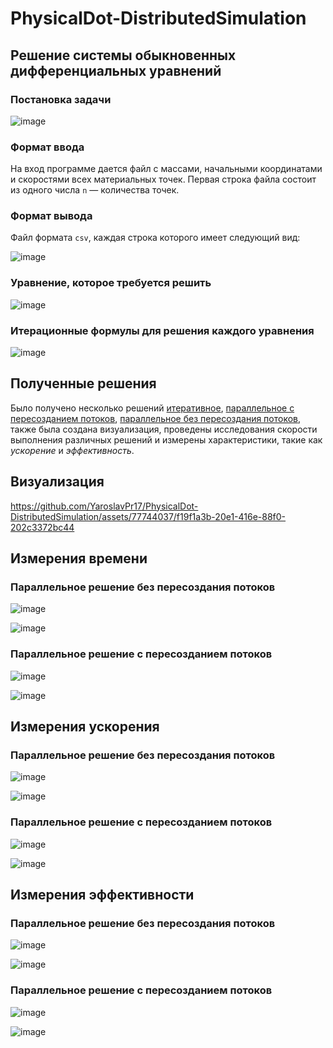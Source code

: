 # PhysicalDot-DistributedSimulation

## Решение системы обыкновенных дифференциальных уравнений

### Постановка задачи
![image](https://github.com/YaroslavPr17/PhysicalDot-DistributedSimulation/assets/77744037/7711db46-2ef8-431e-9d38-ad1adbc65757)

### Формат ввода
На вход программе дается файл с массами, начальными координатами и скоростями всех материальных точек.
Первая строка файла состоит из одного числа `n` — количества
точек.

### Формат вывода
Файл формата `csv`, каждая строка которого
имеет следующий вид:

![image](https://github.com/YaroslavPr17/PhysicalDot-DistributedSimulation/assets/77744037/d1b93fb2-2b00-448f-a67c-cf58889e1630)

### Уравнение, которое требуется решить

![image](https://github.com/YaroslavPr17/PhysicalDot-DistributedSimulation/assets/77744037/c16de5b9-e988-4198-9d4d-ca66b0135512)

### Итерационные формулы для решения каждого уравнения

![image](https://github.com/YaroslavPr17/PhysicalDot-DistributedSimulation/assets/77744037/1e7dbdd6-3643-4749-9a6e-a6e9e984105a)

## Полученные решения
Было получено несколько решений [итеративное](https://github.com/YaroslavPr17/PhysicalDot-DistributedSimulation/blob/development/src/single_thread.c), [параллельное с пересозданием потоков](https://github.com/YaroslavPr17/PhysicalDot-DistributedSimulation/blob/development/src/multi_thread_repeated_threading.c), [параллельное без пересоздания потоков](https://github.com/YaroslavPr17/PhysicalDot-DistributedSimulation/blob/development/src/multi_thread.c), также была создана визуализация, проведены исследования скорости выполнения различных решений и измерены характеристики, такие как *ускорение* и *эффективность*.

## Визуализация

https://github.com/YaroslavPr17/PhysicalDot-DistributedSimulation/assets/77744037/f19f1a3b-20e1-416e-88f0-202c3372bc44

## Измерения времени

### Параллельное решение без пересоздания потоков

![image](https://github.com/YaroslavPr17/PhysicalDot-DistributedSimulation/assets/77744037/38ef8180-e8b1-4399-8b55-cf006e5223b8)

![image](https://github.com/YaroslavPr17/PhysicalDot-DistributedSimulation/assets/77744037/e7e37548-2825-4798-be9c-63b1ca556812)

### Параллельное решение с пересозданием потоков

![image](https://github.com/YaroslavPr17/PhysicalDot-DistributedSimulation/assets/77744037/dfdf11a2-7ebc-4395-84f0-4609365da990)

![image](https://github.com/YaroslavPr17/PhysicalDot-DistributedSimulation/assets/77744037/47cee8c6-43ed-4168-b031-a2f96655dd43)

## Измерения ускорения

### Параллельное решение без пересоздания потоков

![image](https://github.com/YaroslavPr17/PhysicalDot-DistributedSimulation/assets/77744037/b7e98bd5-1c42-4561-b6d7-ea89f674729b)

![image](https://github.com/YaroslavPr17/PhysicalDot-DistributedSimulation/assets/77744037/16144002-31b6-4e61-8dd6-00e0fb42727d)

### Параллельное решение с пересозданием потоков

![image](https://github.com/YaroslavPr17/PhysicalDot-DistributedSimulation/assets/77744037/084b7f7b-c42b-4d29-a6f3-8efda91ac0cf)

![image](https://github.com/YaroslavPr17/PhysicalDot-DistributedSimulation/assets/77744037/5d25b877-ffab-4fe5-a2c3-fd188599ed91)

## Измерения эффективности

### Параллельное решение без пересоздания потоков

![image](https://github.com/YaroslavPr17/PhysicalDot-DistributedSimulation/assets/77744037/893f590a-98f7-4801-9821-c5f615bab891)

![image](https://github.com/YaroslavPr17/PhysicalDot-DistributedSimulation/assets/77744037/3b063801-cc72-4508-b029-2bd5a600cdfa)

### Параллельное решение с пересозданием потоков

![image](https://github.com/YaroslavPr17/PhysicalDot-DistributedSimulation/assets/77744037/c6ae48f3-215c-4901-8e90-7b39980d94cb)

![image](https://github.com/YaroslavPr17/PhysicalDot-DistributedSimulation/assets/77744037/e41c61dc-25a6-4f66-be6b-a63d16cdc9ed)



